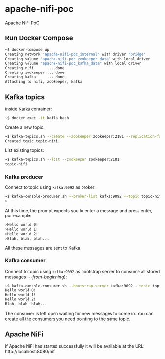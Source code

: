 # apache-nifi-poc
Apache NiFi PoC

## Run Docker Compose

```bash
~$ docker-compose up
Creating network "apache-nifi-poc_internal" with driver "bridge"
Creating volume "apache-nifi-poc_zookeeper_data" with local driver
Creating volume "apache-nifi-poc_kafka_data" with local driver
Creating nifi      ... done
Creating zookeeper ... done
Creating kafka     ... done
Attaching to nifi, zookeeper, kafka
```

## Kafka topics

Inside Kafka container:

```bash
~$ docker exec -it kafka bash
```

Create a new topic:

```bash
~$ kafka-topics.sh --create --zookeeper zookeeper:2181 --replication-factor 1 --partitions 1 --topic topic-nifi
Created topic topic-nifi.
```

List existing topics:

```bash
~$ kafka-topics.sh --list --zookeeper zookeeper:2181
topic-nifi
```

### Kafka producer

Connect to topic using `kafka:9092` as broker:

```bash
~$ kafka-console-producer.sh --broker-list kafka:9092 --topic topic-nifi
>
```

At this time, the prompt expects you to enter a message and press enter, por example:

```bash
>Hello world 0!
>Hello world 1!
>Hello world 2!
>Blah, blah, blah...
```

All these messages are sent to Kafka.


### Kafka consumer

Connect to topic using `kafka:9092` as bootstrap server to consume all stored messages (*--from-beginning*):

```bash
~$ kafka-console-consumer.sh --bootstrap-server kafka:9092 --topic topic-nifi --from-beginning
Hello world 0!
Hello world 1!
Hello world 2!
Blah, blah, blah...
```

The consumer is left open waiting for new messages to come in. You can create all the consumers you need pointing to the same topic.


## Apache NiFi
If Apache NiFi has started successfully it will be available at the URL: http://localhost:8080/nifi
